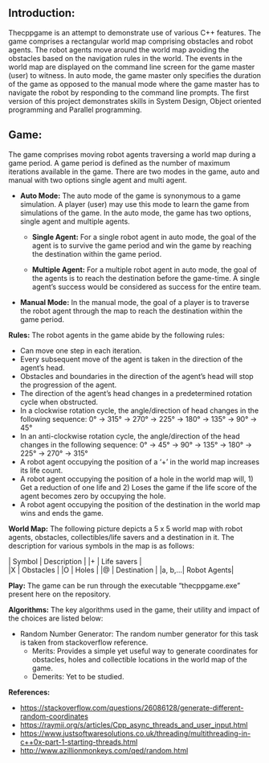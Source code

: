 ## Introduction:
Thecppgame is an attempt to demonstrate use of various C++ features. The game comprises a rectangular world map comprising obstacles and robot agents. The robot agents move around the world map avoiding the obstacles based on the navigation rules in the world. The events in the world map are displayed on the command line screen for the game master (user) to witness. In auto mode, the game master only specifies the duration of the game as opposed to the manual mode where the game master has to navigate the robot by responding to the command line prompts. The first version of this project demonstrates skills in System Design, Object oriented programming and Parallel programming. 

## Game:
The game comprises moving robot agents traversing a world map during a game period. A game period is defined as the number of maximum iterations available in the game. There are two modes in the game, auto and manual with two options single agent and multi agent. 

- **Auto Mode:** The auto mode of the game is synonymous to a game simulation. A player (user) may use this mode to learn the game from simulations of the game. In the auto mode, the game has two options, single agent and multiple agents. 

    - **Single Agent:** For a single robot agent in auto mode, the goal of the agent is to survive the game period and win the game by reaching the destination within the game period. 

    - **Multiple Agent:** For a multiple robot agent in auto mode, the goal of the agents is to reach the destination before the game-time. A single agent’s success would be considered as success for the entire team.   

- **Manual Mode:** In the manual mode, the goal of a player is to traverse the robot agent through the map to reach the destination within the game period. 

**Rules:**
The robot agents in the game abide by the following rules: 
- Can move one step in each iteration.
- Every subsequent move of the agent is taken in the direction of the agent’s head.
- Obstacles and boundaries in the direction of the agent’s head will stop the progression of the agent.
- The direction of the agent’s head changes in a predetermined rotation cycle when obstructed. 
- In a clockwise rotation cycle, the angle/direction of head changes in the following sequence: 0° → 315° → 270° → 225° → 180° → 135° → 90° → 45°
- In an anti-clockwise rotation cycle, the angle/direction of the head changes in the following sequence: 0° → 45° → 90° → 135° → 180° → 225° → 270° → 315°
- A robot agent occupying the position of a ‘+’ in the world map increases its life count. 
- A robot agent occupying the position of a hole in the world map will, 1) Get a reduction of one life and 2) Loses the game if the life score of the agent becomes zero by occupying the hole. 
- A robot agent occupying the position of the destination in the world map wins and ends the game. 

**World Map:** The following picture depicts a 5 x 5 world map with robot agents, obstacles, collectibles/life savers and a destination in it. The description for various symbols in the map is as follows: 

| Symbol | Description |
|+ 		 | Life savers |         
|X 		 | Obstacles   |
|O 		 | Holes       |
|@ 		 | Destination |
|a, b,...| Robot Agents|
 
**Play:** The game can be run through the executable “thecppgame.exe” present here on the repository. 

**Algorithms:** The key algorithms used in the game, their utility and impact of the choices are listed below:

- Random Number Generator: The random number generator for this task is taken from stackoverflow reference. 
    - Merits: Provides a simple yet useful way to generate coordinates for obstacles, holes and collectible locations in the world map of the game. 
    - Demerits: Yet to be studied. 

**References:**
- https://stackoverflow.com/questions/26086128/generate-different-random-coordinates
- https://raymii.org/s/articles/Cpp_async_threads_and_user_input.html
- https://www.justsoftwaresolutions.co.uk/threading/multithreading-in-c++0x-part-1-starting-threads.html
- http://www.azillionmonkeys.com/qed/random.html
